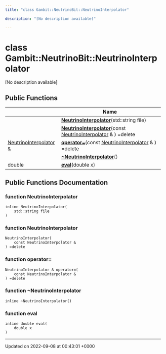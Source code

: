 ```yaml
---
title: "class Gambit::NeutrinoBit::NeutrinoInterpolator"

description: "[No description available]"

---
```


# class Gambit::NeutrinoBit::NeutrinoInterpolator



[No description available]

## Public Functions

|                | Name           |
| -------------- | -------------- |
| | **[NeutrinoInterpolator](/documentation/code/classes/classgambit_1_1neutrinobit_1_1neutrinointerpolator/#function-neutrinointerpolator)**(std::string file) |
| | **[NeutrinoInterpolator](/documentation/code/classes/classgambit_1_1neutrinobit_1_1neutrinointerpolator/#function-neutrinointerpolator)**(const [NeutrinoInterpolator](/documentation/code/classes/classgambit_1_1neutrinobit_1_1neutrinointerpolator/) & ) =delete |
| [NeutrinoInterpolator](/documentation/code/classes/classgambit_1_1neutrinobit_1_1neutrinointerpolator/) & | **[operator=](/documentation/code/classes/classgambit_1_1neutrinobit_1_1neutrinointerpolator/#function-operator)**(const [NeutrinoInterpolator](/documentation/code/classes/classgambit_1_1neutrinobit_1_1neutrinointerpolator/) & ) =delete |
| | **[~NeutrinoInterpolator](/documentation/code/classes/classgambit_1_1neutrinobit_1_1neutrinointerpolator/#function-neutrinointerpolator)**() |
| double | **[eval](/documentation/code/classes/classgambit_1_1neutrinobit_1_1neutrinointerpolator/#function-eval)**(double x) |

## Public Functions Documentation

### function NeutrinoInterpolator

```
inline NeutrinoInterpolator(
    std::string file
)
```


### function NeutrinoInterpolator

```
NeutrinoInterpolator(
    const NeutrinoInterpolator & 
) =delete
```


### function operator=

```
NeutrinoInterpolator & operator=(
    const NeutrinoInterpolator & 
) =delete
```


### function ~NeutrinoInterpolator

```
inline ~NeutrinoInterpolator()
```


### function eval

```
inline double eval(
    double x
)
```


-------------------------------

Updated on 2022-09-08 at 00:43:01 +0000